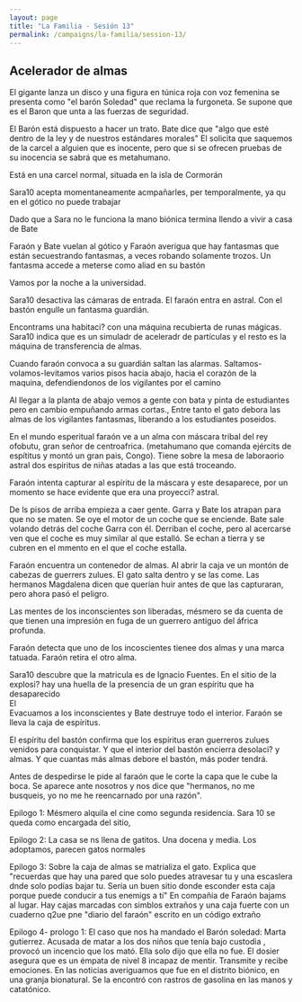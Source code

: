 ```yaml
---
layout: page
title: "La Familia - Sesión 13"
permalink: /campaigns/la-familia/session-13/
---
```


##   **Acelerador de almas**

El gigante lanza un disco y una figura en túnica roja con voz femenina se presenta como "el barón Soledad" que reclama la furgoneta. Se supone que es el Baron que unta a las fuerzas de seguridad.

El Barón está dispuesto a hacer un trato. Bate dice que "algo que esté dentro de la ley y de nuestros estándares morales" El solicita que saquemos de la carcel a alguien que es inocente, pero que si se ofrecen pruebas de su inocencia se sabrá que es metahumano.

Está en una carcel normal, situada en la isla de Cormorán

Sara10 acepta momentaneamente acmpañarles, per temporalmente, ya qu en el gótico no puede trabajar

Dado que a Sara no le funciona la mano biónica termina llendo a vivir a casa de Bate

Faraón y Bate vuelan al gótico y Faraón averigua que hay fantasmas que están secuestrando fantasmas, a veces robando solamente trozos. Un fantasma accede a meterse como aliad en su bastón

Vamos por la noche a la universidad.

Sara10 desactiva las cámaras de entrada. El faraón entra en astral. Con el bastón engulle un fantasma guardián.

Encontrams una habitaci? con una máquina recubierta de runas mágicas. Sara10 indica que es un simuladr de aceleradr de partículas y el resto es la máquina de transferencia de almas.

Cuando faraón convoca a su guardián saltan las alarmas. Saltamos-volamos-levitamos varios pisos hacia abajo, hacia el corazón de la maquina, defendiendonos de los vigilantes por el camino

Al llegar a la planta de abajo vemos a gente con bata y pinta de estudiantes pero en cambio empuñando armas cortas., Entre tanto el gato debora las almas de los vigilantes fantasmas, liberando a los estudiantes poseidos.

En el mundo esperitual faraón ve a un alma con máscara tribal del rey ofobutu, gran señor de centroafrica. (metahumano que comanda ejércits de espítitus y montó un gran pais, Congo). Tiene sobre la mesa de laboraorio astral dos espiritus de niñas atadas a las que está troceando. 

Faraón intenta capturar al espíritu de la máscara y este desaparece, por un momento se hace evidente que era una proyecci? astral.

De ls pisos de arriba empieza a caer gente. Garra y Bate los atrapan para que no se maten. Se oye el motor de un coche que se enciende. Bate sale volando detrás del coche Garra con él. Derriban el coche, pero al acercarse ven que el coche es muy similar al que estalló. Se echan a tierra y se cubren en el mmento en el que el coche estalla.

Faraón encuentra un contenedor de almas. Al abrir la caja ve un montón de cabezas de guerrers zulues. El gato salta dentro y se las come. Las hermanos Magdalena dicen que querían huir antes de que las capturaran, pero ahora pasó el peligro.

Las mentes de los inconscientes son liberadas, mésmero se da cuenta de que tienen una impresión en fuga de un guerrero antiguo del áfrica profunda.

Faraón detecta que uno de los incoscientes tienee dos almas y una marca tatuada. Faraón retira el otro alma. 

Sara10 descubre que la matricula es de Ignacio Fuentes. En el sitio de la explosi? hay una huella de la presencia de un gran espíritu que ha desaparecido  
El   
Evacuamos a los inconscientes y Bate destruye todo el interior. Faraón se lleva la caja de espíritus.

El espíritu del bastón confirma que los espíritus eran guerreros zulues venidos para conquistar. Y que el interior del bastón encierra desolaci? y almas. Y que cuantas más almas debore el bastón, más poder tendrá.

Antes de despedirse le pide al faraón que le corte la capa que le cube la boca. Se aparece ante nosotros y nos dice que "hermanos, no me busqueis, yo no me he reencarnado por una razón".

Epilogo 1: Mésmero alquila el cine como segunda residencia. Sara 10 se queda como encargada del sitio,

Epilogo 2: La casa se ns llena de gatitos. Una docena y media. Los adoptamos, parecen gatos normales

Epilogo 3: Sobre la caja de almas se matrializa el gato. Explica que "recuerdas que hay una pared que solo puedes atravesar tu y una escaslera dnde solo podías bajar tu. Sería un buen sitio donde esconder esta caja porque puede conducir a tus enemigs a tí" En compañía de Faraón bajams al lugar. Hay cajas marcadas con simblos extraños y una caja fuerte con un cuaderno q2ue pne "diario del faraón" escrito en un código extraño

Epilogo 4- prologo 1: El caso que nos ha mandado el Barón soledad: Marta gutierrez. Acusada de matar a los dos niños que tenía bajo custodia , provocó un incencio que los mató. Ella solo dijo que ella no fue. El dosier asegura que es un émpata de nivel 8 incapaz de mentir. Transmite y recibe emociones. En las noticias averiguamos que fue en el distrito biónico, en una granja bionatural. Se la encontró con rastros de gasolina en las manos y catatónico.
